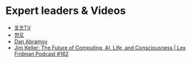 # Expert leaders & Videos

- [포프TV](https://www.youtube.com/channel/UC63J0Q5huHSlbNT3KxvAaHQ)
- [향로](https://jojoldu.tistory.com/)
- [Dan Abramov](https://overreacted.io/)
- [Jim Keller: The Future of Computing, AI, Life, and Consciousness | Lex Fridman Podcast #162](https://www.youtube.com/watch?v=G4hL5Om4IJ4)